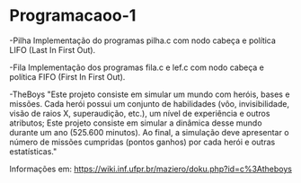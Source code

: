 # Programacaoo-1

-Pilha
Implementação do programas pilha.c com nodo cabeça e política LIFO (Last In First Out).

-Fila
Implementação dos programas fila.c e lef.c com nodo cabeça e política FIFO (First In First Out).

-TheBoys
"Este projeto consiste em simular um mundo com heróis, bases e missões. Cada herói possui um conjunto de habilidades (vôo, invisibilidade, visão de raios X, superaudição, etc.), um nível de experiência e outros atributos; Este projeto consiste em simular a dinâmica desse mundo durante um ano (525.600 minutos). Ao final, a simulação deve apresentar o número de missões cumpridas (pontos ganhos) por cada herói e outras estatísticas."

Informações em: https://wiki.inf.ufpr.br/maziero/doku.php?id=c%3Atheboys
